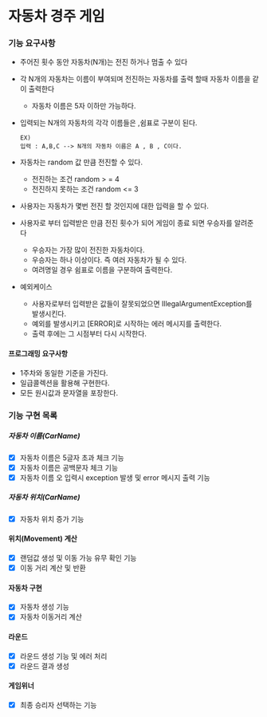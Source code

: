 # 자동차 경주 게임


### 기능 요구사항

- 주어진 횟수 동안 자동차(N개)는 전진 하거나 멈출 수 있다

- 각 N개의 자동차는 이름이 부여되며 전진하는 자동차를 출력 할때 자동차 이름을 같이 출력한다

  - 자동차 이름은 5자 이하만 가능하다.

- 입력되는 N개의 자동차의 각각 이름들은 ,쉼표로 구분이 된다.

  ```
  EX)
  입력 : A,B,C --> N개의 자동차 이름은 A , B , C이다.
  
  ```

- 자동차는 random 값 만큼 전진할 수 있다.

  - 전진하는 조건 random > = 4
  - 전진하지 못하는 조건 random <= 3

- 사용자는 자동차가 몇번 전진 할 것인지에 대한 입력을 할 수 있다.

- 사용자로 부터 입력받은 만큼 전진 횟수가 되어 게임이 종료 되면 우승자를 알려준다

  - 우승자는 가장 많이 전진한 자동차이다.
  - 우승자는 하나 이상이다. 즉 여러 자동차가 될 수 있다.
  - 여려명일 경우 쉼표로 이름을 구분하여 출력한다.

- 예외케이스

  - 사용자로부터 입력받은 값들이 잘못되었으면 IllegalArgumentException를 발생시킨다.
  - 예외를 발생시키고 [ERROR]로 시작하는 에러 메시지를 출력한다.
  - 출력 후에는 그 시점부터 다시 시작한다.



#### 프로그래밍 요구사항  
- 1주차와 동일한 기준을 가진다.
- 일급콜렉션을 활용해 구현한다.
- 모든 원시값과 문자열을 포장한다.  
### 기능 구현 목록
##### 자동차 이름(CarName)
-  [x] 자동차 이름은 5글자 초과 체크 기능
-  [x] 자동차 이름은 공백문자 체크 기능
-  [x] 자동차 이름 오 입력시 exception 발생 및 error 메시지 출력 기능

##### 자동차 위치(CarName)
-  [x] 자동차 위치 증가 기능

#### 위치(Movement) 계산
-  [x] 랜덤값 생성 및 이동 가능 유무 확인 기능
-  [x] 이동 거리 계산 및 반환

#### 자동차 구현
-  [x] 자동차 생성 기능
-  [x] 자동차 이동거리 계산

#### 라운드
-  [x] 라운드 생성 기능 및 에러 처리
-  [x] 라운드 결과 생성

#### 게임위너
-  [x] 최종 승리자 선택하는 기능